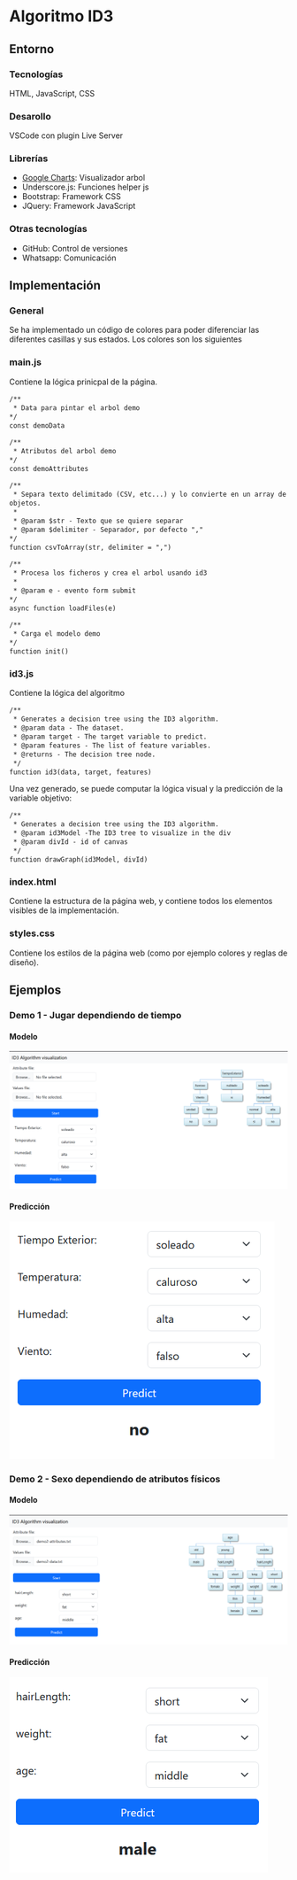 # Algoritmo ID3
## Entorno
### Tecnologías
HTML, JavaScript, CSS

### Desarollo
VSCode con plugin Live Server

### Librerías
- [Google Charts](https://developers.google.com/chart): Visualizador arbol
- Underscore.js: Funciones helper js
- Bootstrap: Framework CSS
- JQuery: Framework JavaScript

### Otras tecnologías
- GitHub: Control de versiones
- Whatsapp: Comunicación

## Implementación
### General
Se ha implementado un código de colores para poder diferenciar las diferentes casillas y sus estados. Los colores son los siguientes


### main.js
Contiene la lógica prinicpal de la página.

```
/** 
 * Data para pintar el arbol demo
*/
const demoData
```

```
/** 
 * Atributos del arbol demo
*/
const demoAttributes
```

```
/** 
 * Separa texto delimitado (CSV, etc...) y lo convierte en un array de objetos.
 *
 * @param $str - Texto que se quiere separar
 * @param $delimiter - Separador, por defecto ","
*/
function csvToArray(str, delimiter = ",")
```

```
/** 
 * Procesa los ficheros y crea el arbol usando id3
 *
 * @param e - evento form submit
*/
async function loadFiles(e)
```

```
/** 
 * Carga el modelo demo
*/
function init()
```

### id3.js
Contiene la lógica del algoritmo

```
/**
 * Generates a decision tree using the ID3 algorithm.
 * @param data - The dataset.
 * @param target - The target variable to predict.
 * @param features - The list of feature variables.
 * @returns - The decision tree node.
 */
function id3(data, target, features)
```

Una vez generado, se puede computar la lógica visual y la predicción de la variable objetivo:

```
/**
 * Generates a decision tree using the ID3 algorithm.
 * @param id3Model -The ID3 tree to visualize in the div
 * @param divId - id of canvas
 */
function drawGraph(id3Model, divId)
```

### index.html
Contiene la estructura de la página web, y contiene todos los elementos visibles de la implementación.

### styles.css
Contiene los estilos de la página web (como por ejemplo colores  y reglas de diseño).

## Ejemplos
### Demo 1 - Jugar dependiendo de tiempo
#### Modelo
![Demo 1](../images/demo.png)

#### Predicción
![Prediction 1](../images/prediction1.png)

### Demo 2 - Sexo dependiendo de atributos físicos
#### Modelo
![Demo 2](../images/demo2.png)

#### Predicción
![Prediction 2](../images/prediction2.png)
